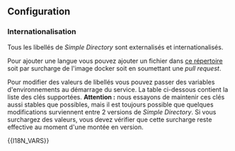 ## Configuration

### Internationalisation

Tous les libellés de *Simple Directory* sont externalisés et internationalisés.

Pour ajouter une langue vous pouvez ajouter un fichier dans [ce répertoire](https://github.com/koumoul-dev/simple-directory/tree/master/i18n) soit par surcharge de l'image docker soit en soumettant une *pull request*.

Pour modifier des valeurs de libellés vous pouvez passer des variables d'environnements au démarrage du service. La table ci-dessous contient la liste des clés supportées. **Attention :** nous essayons de maintenir ces clés aussi stables que possibles, mais il est toujours possible que quelques modifications surviennent entre 2 versions de *Simple Directory*. Si vous surchargez des valeurs, vous devez vérifier que cette surcharge reste effective au moment d'une montée en version.

{{I18N_VARS}}
